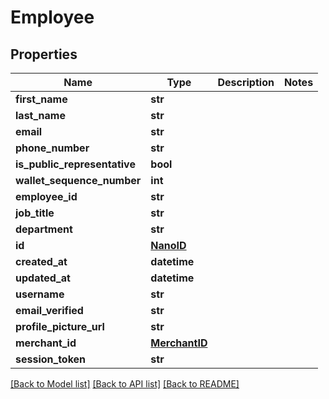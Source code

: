 # Employee


## Properties
Name | Type | Description | Notes
------------ | ------------- | ------------- | -------------
**first_name** | **str** |  | 
**last_name** | **str** |  | 
**email** | **str** |  | 
**phone_number** | **str** |  | 
**is_public_representative** | **bool** |  | 
**wallet_sequence_number** | **int** |  | 
**employee_id** | **str** |  | 
**job_title** | **str** |  | 
**department** | **str** |  | 
**id** | [**NanoID**](NanoID.md) |  | 
**created_at** | **datetime** |  | 
**updated_at** | **datetime** |  | 
**username** | **str** |  | 
**email_verified** | **str** |  | 
**profile_picture_url** | **str** |  | 
**merchant_id** | [**MerchantID**](MerchantID.md) |  | 
**session_token** | **str** |  | 

[[Back to Model list]](../README.md#documentation-for-models) [[Back to API list]](../README.md#documentation-for-api-endpoints) [[Back to README]](../README.md)



